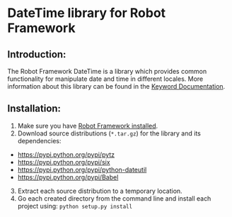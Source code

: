 # DateTime library for Robot Framework

Introduction:
-------------

The Robot Framework DateTime is a library which provides common functionality for manipulate date and time in different locales.
More information about this library can be found in the [Keyword Documentation].

Installation:
-------------

1. Make sure you have [Robot Framework installed].
2. Download source distributions (`*.tar.gz`) for the library and its dependencies:
 - https://pypi.python.org/pypi/pytz
 - https://pypi.python.org/pypi/six
 - https://pypi.python.org/pypi/python-dateutil
 - https://pypi.python.org/pypi/Babel
3. Extract each source distribution to a temporary location.
4. Go each created directory from the command line and install each project
   using: `python setup.py install`

[Keyword Documentation]: http://rmerkushin.github.io/uDateTime/doc/DateTime.html
[Robot Framework installed]: http://code.google.com/p/robotframework/wiki/Installation